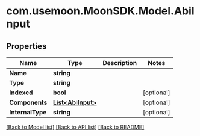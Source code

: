 # com.usemoon.MoonSDK.Model.AbiInput

## Properties

Name | Type | Description | Notes
------------ | ------------- | ------------- | -------------
**Name** | **string** |  | 
**Type** | **string** |  | 
**Indexed** | **bool** |  | [optional] 
**Components** | [**List&lt;AbiInput&gt;**](AbiInput.md) |  | [optional] 
**InternalType** | **string** |  | [optional] 

[[Back to Model list]](../README.md#documentation-for-models) [[Back to API list]](../README.md#documentation-for-api-endpoints) [[Back to README]](../README.md)

